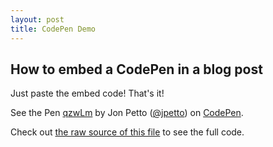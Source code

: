 ```yaml
---
layout: post
title: CodePen Demo
---
```


## How to embed a CodePen in a blog post

Just paste the embed code! That's it!

<p data-height="612" data-theme-id="8223" data-slug-hash="qzwLm" data-default-tab="result" data-user="jpetto" class='codepen'>See the Pen <a href='http://codepen.io/jpetto/pen/qzwLm/'>qzwLm</a> by Jon Petto (<a href='http://codepen.io/jpetto'>@jpetto</a>) on <a href='http://codepen.io'>CodePen</a>.</p>
<script async src="//codepen.io/assets/embed/ei.js"></script>

Check out [the raw source of this file](https://raw.githubusercontent.com/jpetto/jpetto.github.io/master/_posts/2014-9-30-code-pen-demo.md) to see the full code.
